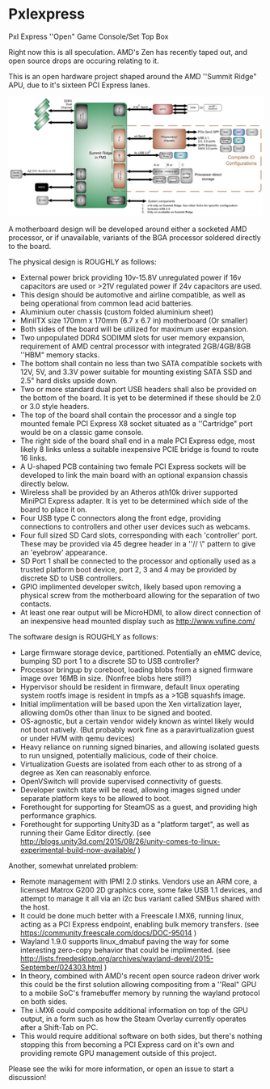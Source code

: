 # PxIexpress
PxI Express ''Open" Game Console/Set Top Box

Right now this is all speculation. AMD's Zen has recently taped out, and open source drops are occuring relating to it.

This is an open hardware project shaped around the AMD ''Summit Ridge" APU, due to it's sixteen PCI Express lanes.

![SummitRidge](https://raw.githubusercontent.com/kamilion/PxIexpress/master/images/amd_summit_ridge_features_capabilities.jpg)

A motherboard design will be developed around either a socketed AMD processor, or if unavailable, variants of the BGA processor soldered directly to the board.

The physical design is ROUGHLY as follows:
* External power brick providing 10v-15.8V unregulated power if 16v capacitors are used or >21V regulated power if 24v capacitors are used.
* This design should be automotive and airline compatible, as well as being operational from common lead acid batteries.
* Aluminium outer chassis (custom folded aluminium sheet)
* MiniITX size 170mm x 170mm (6.7 x 6.7 in) motherboard (Or smaller)
* Both sides of the board will be utilized for maximum user expansion.
* Two unpopulated DDR4 SODIMM slots for user memory expansion, requirement of AMD central processor with integrated 2GB/4GB/8GB ''HBM" memory stacks.
* The bottom shall contain no less than two SATA compatible sockets with 12V, 5V, and 3.3V power suitable for mounting existing SATA SSD and 2.5" hard disks upside down.
* Two or more standard dual port USB headers shall also be provided on the bottom of the board. It is yet to be determined if these should be 2.0 or 3.0 style headers.
* The top of the board shall contain the processor and a single top mounted female PCI Express X8 socket situated as a ''Cartridge" port would be on a classic game console.
* The right side of the board shall end in a male PCI Express edge, most likely 8 links unless a suitable inexpensive PCIE bridge is found to route 16 links.
* A U-shaped PCB containing two female PCI Express sockets will be developed to link the main board with an optional expansion chassis directly below.
* Wireless shall be provided by an Atheros ath10k driver supported MiniPCI Express adapter. It is yet to be determined which side of the board to place it on.
* Four USB type C connectors along the front edge, providing connections to controllers and other user devices such as webcams.
* Four full sized SD Card slots, corresponding with each 'controller' port. These may be provided via 45 degree header in a ''// \\" pattern to give an 'eyebrow' appearance.
* SD Port 1 shall be connected to the processor and optionally used as a trusted platform boot device, port 2, 3 and 4 may be provided by discrete SD to USB controllers.
* GPIO implimented developer switch, likely based upon removing a physical screw from the motherboard allowing for the separation of two contacts.
* At least one rear output will be MicroHDMI, to allow direct connection of an inexpensive head mounted display such as http://www.vufine.com/

The software design is ROUGHLY as follows:
* Large firmware storage device, partitioned. Potentially an eMMC device, bumping SD port 1 to a discrete SD to USB controller?
* Processor bringup by coreboot, loading blobs from a signed firmware image over 16MB in size. (Nonfree blobs here still?)
* Hypervisor should be resident in firmware, default linux operating system rootfs image is resident in tmpfs as a >1GB squashfs image.
* Initial implimentation will be based upon the Xen virtalization layer, allowing dom0s other than linux to be signed and booted.
* OS-agnostic, but a certain vendor widely known as wintel likely would not boot natively. (But probably work fine as a paravirtualization guest or under HVM with qemu devices)
* Heavy reliance on running signed binaries, and allowing isolated guests to run unsigned, potentially malicious, code of their choice.
* Virtualization Guests are isolated from each other to as strong of a degree as Xen can reasonably enforce.
* OpenVSwitch will provide supervised connectivity of guests.
* Developer switch state will be read, allowing images signed under separate platform keys to be allowed to boot.
* Forethought for supporting for SteamOS as a guest, and providing high performance graphics.
* Forethought for supporting Unity3D as a "platform target", as well as running their Game Editor directly. (see http://blogs.unity3d.com/2015/08/26/unity-comes-to-linux-experimental-build-now-available/ )

Another, somewhat unrelated problem:
* Remote management with IPMI 2.0 stinks. Vendors use an ARM core, a licensed Matrox G200 2D graphics core, some fake USB 1.1 devices, and attempt to manage it all via an i2c bus variant called SMBus shared with the host.
* It could be done much better with a Freescale I.MX6, running linux, acting as a PCI Express endpoint, enabling bulk memory transfers. (see https://community.freescale.com/docs/DOC-95014 )
* Wayland 1.9.0 supports linux_dmabuf paving the way for some interesting zero-copy behavior that could be implimented. (see http://lists.freedesktop.org/archives/wayland-devel/2015-September/024303.html )
* In theory, combined with AMD's recent open source radeon driver work this could be the first solution allowing compositing from a ''Real" GPU to a mobile SoC's framebuffer memory by running the wayland protocol on both sides.
* The i.MX6 could composite additional information on top of the GPU output, in a form such as how the Steam Overlay currently operates after a Shift-Tab on PC.
* This would require additional software on both sides, but there's nothing stopping this from becoming a PCI Express card on it's own and providing remote GPU management outside of this project.

Please see the wiki for more information, or open an issue to start a discussion!
